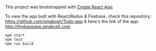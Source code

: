 This project was bootstrapped with [Create React App](https://github.com/facebookincubator/create-react-app).


To view the app built with React/Redux & Firebase, check this repository: https://github.com/smakosh/Todo-app
& here's the link of the app: http://firebaseapp.smakosh.com

	npm start
	npm test
	npm run build
